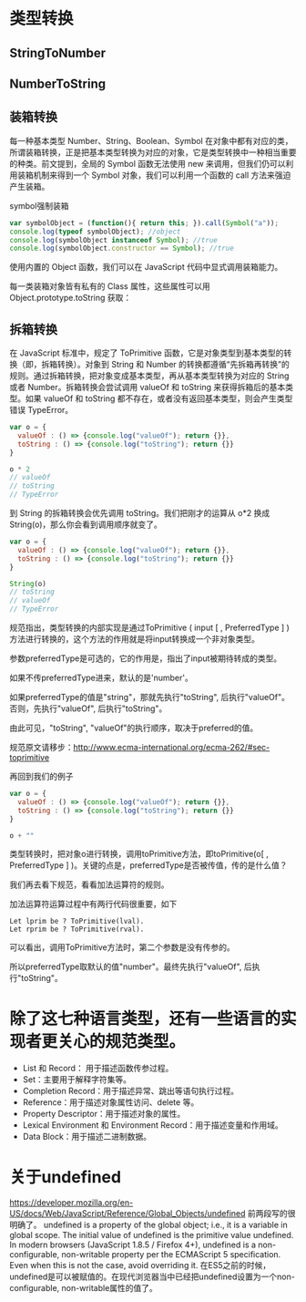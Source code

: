 # 类型转换

## StringToNumber

## NumberToString

## 装箱转换
每一种基本类型 Number、String、Boolean、Symbol 在对象中都有对应的类，所谓装箱转换，正是把基本类型转换为对应的对象，它是类型转换中一种相当重要的种类。前文提到，全局的 Symbol 函数无法使用 new 来调用，但我们仍可以利用装箱机制来得到一个 Symbol 对象，我们可以利用一个函数的 call 方法来强迫产生装箱。

symbol强制装箱
```js
var symbolObject = (function(){ return this; }).call(Symbol("a")); 
console.log(typeof symbolObject); //object 
console.log(symbolObject instanceof Symbol); //true 
console.log(symbolObject.constructor == Symbol); //true
```

使用内置的 Object 函数，我们可以在 JavaScript 代码中显式调用装箱能力。

每一类装箱对象皆有私有的 Class 属性，这些属性可以用 Object.prototype.toString 获取：

## 拆箱转换
在 JavaScript 标准中，规定了 ToPrimitive 函数，它是对象类型到基本类型的转换（即，拆箱转换）。对象到 String 和 Number 的转换都遵循“先拆箱再转换”的规则。通过拆箱转换，把对象变成基本类型，再从基本类型转换为对应的 String 或者 Number。拆箱转换会尝试调用 valueOf 和 toString 来获得拆箱后的基本类型。如果 valueOf 和 toString 都不存在，或者没有返回基本类型，则会产生类型错误 TypeError。

```js
var o = { 
  valueOf : () => {console.log("valueOf"); return {}}, 
  toString : () => {console.log("toString"); return {}} 
} 

o * 2 
// valueOf 
// toString 
// TypeError
```

到 String 的拆箱转换会优先调用 toString。我们把刚才的运算从 o*2 换成 String(o)，那么你会看到调用顺序就变了。

```js
var o = { 
  valueOf : () => {console.log("valueOf"); return {}}, 
  toString : () => {console.log("toString"); return {}} 
} 

String(o) 
// toString 
// valueOf 
// TypeError
```

规范指出，类型转换的内部实现是通过ToPrimitive ( input [ , PreferredType ] )方法进行转换的，这个方法的作用就是将input转换成一个非对象类型。

参数preferredType是可选的，它的作用是，指出了input被期待转成的类型。

如果不传preferredType进来，默认的是'number'。

如果preferredType的值是"string"，那就先执行"toString", 后执行"valueOf"。否则，先执行"valueOf", 后执行"toString"。

由此可见，"toString", "valueOf"的执行顺序，取决于preferred的值。

规范原文请移步：http://www.ecma-international.org/ecma-262/#sec-toprimitive

再回到我们的例子
```js
var o = {
  valueOf : () => {console.log("valueOf"); return {}},
  toString : () => {console.log("toString"); return {}}
}

o + ""
```
类型转换时，把对象o进行转换，调用toPrimitive方法，即toPrimitive(o[ , PreferredType ] )。关键的点是，preferredType是否被传值，传的是什么值？

我们再去看下规范，看看加法运算符的规则。

加法运算符运算过程中有两行代码很重要，如下
```
Let lprim be ? ToPrimitive(lval).
Let rprim be ? ToPrimitive(rval).
```

可以看出，调用ToPrimitive方法时，第二个参数是没有传参的。

所以preferredType取默认的值"number"。最终先执行"valueOf", 后执行"toString"。

# 除了这七种语言类型，还有一些语言的实现者更关心的规范类型。
- List 和 Record： 用于描述函数传参过程。
- Set：主要用于解释字符集等。
- Completion Record：用于描述异常、跳出等语句执行过程。
- Reference：用于描述对象属性访问、delete 等。
- Property Descriptor：用于描述对象的属性。
- Lexical Environment 和 Environment Record：用于描述变量和作用域。
- Data Block：用于描述二进制数据。

# 关于undefined
https://developer.mozilla.org/en-US/docs/Web/JavaScript/Reference/Global_Objects/undefined
前两段写的很明确了。
undefined is a property of the global object; i.e., it is a variable in global scope. The initial value of undefined is the primitive value undefined.
In modern browsers (JavaScript 1.8.5 / Firefox 4+), undefined is a non-configurable, non-writable property per the ECMAScript 5 specification. Even when this is not the case, avoid overriding it.
在ES5之前的时候，undefined是可以被赋值的。在现代浏览器当中已经把undefined设置为一个non-configurable, non-writable属性的值了。


